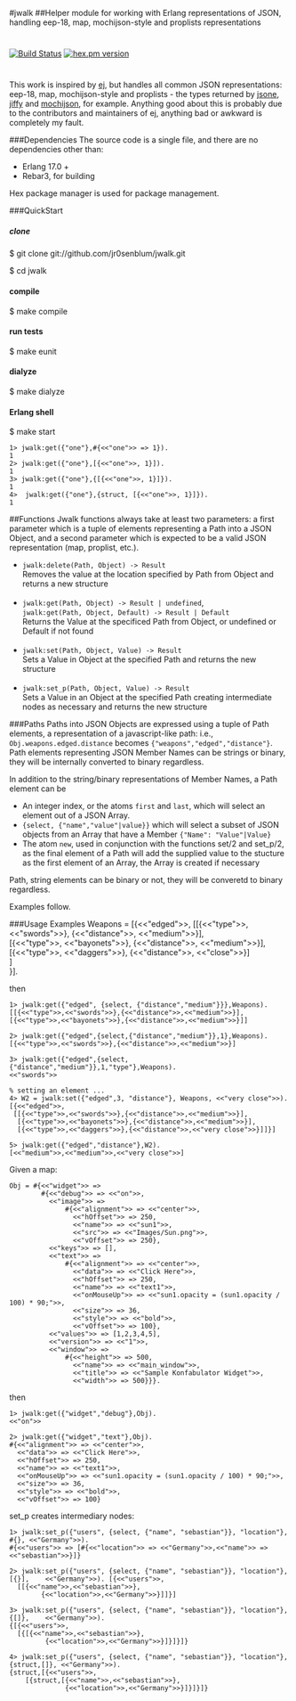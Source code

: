 #jwalk
##Helper module for working with Erlang representations of JSON, handling eep-18, map, mochijson-style and proplists representations
# 

[![Build Status](https://travis-ci.org/jr0senblum/jwalk.svg)](https://travis-ci.org/jr0senblum/jwalk)
[![hex.pm version](https://img.shields.io/hexpm/v/jwalk.svg)](https://hex.pm/packages/jwalk)
# 

This work is inspired by [ej](https://github.com/seth/ej), but handles all common JSON representations: eep-18, map, mochijson-style and proplists - the types returned by [jsone](https://github.com/sile/jsone), [jiffy](https://github.com/davisp/jiffy) and [mochijson](https://github.com/mochi/mochiweb), for example. 
Anything good about this is probably due to the contributors and maintainers of 
ej, anything bad or awkward is completely my fault.

###Dependencies
The source code is a single file, and there are no dependencies other than:

* Erlang 17.0 +
* Rebar3, for building

Hex package manager is used for package management.


###QuickStart
##### clone
$ git clone git://github.com/jr0senblum/jwalk.git

$ cd jwalk

#### compile
$ make compile

#### run tests
$ make eunit

#### dialyze
$ make dialyze

#### Erlang shell
$ make start

    1> jwalk:get({"one"},#{<<"one">> => 1}).
    1
    2> jwalk:get({"one"},[{<<"one">>, 1}]).
    1
    3> jwalk:get({"one"},{[{<<"one">>, 1}]}).
    1
    4>  jwalk:get({"one"},{struct, [{<<"one">>, 1}]}).
    1


##Functions
Jwalk functions always take at least two parameters: a first parameter which is a
tuple of elements representing a Path into a JSON Object, and a second 
parameter which is expected to be a valid JSON representation (map, proplist, etc.).


* ``jwalk:delete(Path, Object) -> Result`` </br>
 Removes the value at the location specified by Path from Object and returns a new structure </br></br>
* ``jwalk:get(Path, Object) -> Result | undefined``, </br>
 ``jwalk:get(Path, Object, Default) -> Result | Default``</br>
 Returns the Value at the specificed Path from Object, or undefined or Default if not found </br> </br>
* ``jwalk:set(Path, Object, Value) -> Result``</br>
Sets a Value in Object at the specified Path and returns the new structure </br> </br>
* ``jwalk:set_p(Path, Object, Value) -> Result``</br>
Sets a Value in an Object at the specified Path creating intermediate nodes as necessary and 
returns the new structure

###Paths
Paths into JSON Objects are expressed using a tuple of Path elements, a 
representation of a javascript-like path: i.e.,
``Obj.weapons.edged.distance``  becomes ``{"weapons","edged","distance"}``. 
Path elements representing JSON Member Names can be strings or binary, they 
will be internally converted to binary regardless.

In addition to the string/binary representations of Member Names, a Path element can 
be

* An integer index, or the atoms `first` and `last`, which will select 
an element out of a JSON Array.
* ``{select, {"name","value"|value}}`` which will select a subset of JSON objects 
from an Array that have a Member ``{"Name": "Value"|Value}`` 
* The atom `new`, used in conjunction with the functions set/2 and set_p/2, as the final element of a Path will add the supplied value to the stucture as the first element of an Array, the Array is created if necessary

Path, string elements can be binary or not, they will be converetd to binary regardless.

Examples follow.

###Usage Examples
    Weapons = [{<<"edged">>, [[{<<"type">>, <<"swords">>}, {<<"distance">>, <<"medium">>}],   
                              [{<<"type">>, <<"bayonets">>},  {<<"distance">>, <<"medium">>}],
                              [{<<"type">>, <<"daggers">>}, {<<"distance">>, <<"close">>}]                            
                            ]                            
              }].
              

then
	
    1> jwalk:get({"edged", {select, {"distance","medium"}}},Weapons).
    [[{<<"type">>,<<"swords">>},{<<"distance">>,<<"medium">>}],
    [{<<"type">>,<<"bayonets">>},{<<"distance">>,<<"medium">>}]]

    2> jwalk:get({"edged",{select,{"distance","medium"}},1},Weapons).
    [{<<"type">>,<<"swords">>},{<<"distance">>,<<"medium">>}]

    3> jwalk:get({"edged",{select,{"distance","medium"}},1,"type"},Weapons).
    <<"swords">>
	
    % setting an element ...
    4> W2 = jwalk:set({"edged",3, "distance"}, Weapons, <<"very close">>).
    [{<<"edged">>,
     [[{<<"type">>,<<"swords">>},{<<"distance">>,<<"medium">>}],
      [{<<"type">>,<<"bayonets">>},{<<"distance">>,<<"medium">>}],
      [{<<"type">>,<<"daggers">>},{<<"distance">>,<<"very close">>}]]}]
    
    5> jwalk:get({"edged","distance"},W2).
    [<<"medium">>,<<"medium">>,<<"very close">>]

Given a map:

    Obj = #{<<"widget">> => 
            #{<<"debug">> => <<"on">>,
              <<"image">> => 
                  #{<<"alignment">> => <<"center">>,
                    <<"hOffset">> => 250,
                    <<"name">> => <<"sun1">>,
                    <<"src">> => <<"Images/Sun.png">>,
                    <<"vOffset">> => 250},
              <<"keys">> => [],
              <<"text">> => 
                  #{<<"alignment">> => <<"center">>,
                    <<"data">> => <<"Click Here">>,
                    <<"hOffset">> => 250,
                    <<"name">> => <<"text1">>,
                    <<"onMouseUp">> => <<"sun1.opacity = (sun1.opacity / 100) * 90;">>,
                    <<"size">> => 36,
                    <<"style">> => <<"bold">>,
                    <<"vOffset">> => 100},
              <<"values">> => [1,2,3,4,5],
              <<"version">> => <<"1">>,
              <<"window">> => 
                  #{<<"height">> => 500,
                    <<"name">> => <<"main_window">>,
                    <<"title">> => <<"Sample Konfabulator Widget">>,
                    <<"width">> => 500}}}.

then
    

    1> jwalk:get({"widget","debug"},Obj).
    <<"on">>
	
	2> jwalk:get({"widget","text"},Obj).
	#{<<"alignment">> => <<"center">>,
  	  <<"data">> => <<"Click Here">>,
  	  <<"hOffset">> => 250,
  	  <<"name">> => <<"text1">>,
  	  <<"onMouseUp">> => <<"sun1.opacity = (sun1.opacity / 100) * 90;">>,
  	  <<"size">> => 36,
  	  <<"style">> => <<"bold">>,
  	  <<"vOffset">> => 100}
      
set_p creates intermediary nodes: 

	1> jwalk:set_p({"users", {select, {"name", "sebastian"}}, "location"}, #{}, <<"Germany">>).
    #{<<"users">> => [#{<<"location">> => <<"Germany">>,<<"name">> => <<"sebastian">>}]}

	2> jwalk:set_p({"users", {select, {"name", "sebastian"}}, "location"}, [{}],    <<"Germany">>).	[{<<"users">>,
	  [[{<<"name">>,<<"sebastian">>},
            {<<"location">>,<<"Germany">>}]]}]

    3> jwalk:set_p({"users", {select, {"name", "sebastian"}}, "location"}, {[]},    <<"Germany">>).
	{[{<<"users">>,
   	  [{[{<<"name">>,<<"sebastian">>},
             {<<"location">>,<<"Germany">>}]}]}]}

    4> jwalk:set_p({"users", {select, {"name", "sebastian"}}, "location"}, {struct,[]}, <<"Germany">>).
    {struct,[{<<"users">>,
        [{struct,[{<<"name">>,<<"sebastian">>},
                  {<<"location">>,<<"Germany">>}]}]}]}
